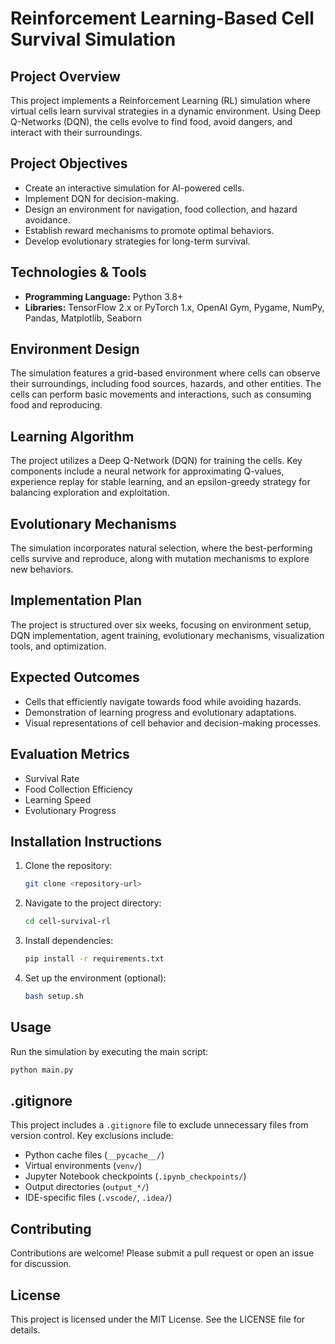 # Reinforcement Learning-Based Cell Survival Simulation

## Project Overview
This project implements a Reinforcement Learning (RL) simulation where virtual cells learn survival strategies in a dynamic environment. Using Deep Q-Networks (DQN), the cells evolve to find food, avoid dangers, and interact with their surroundings.

## Project Objectives
- Create an interactive simulation for AI-powered cells.
- Implement DQN for decision-making.
- Design an environment for navigation, food collection, and hazard avoidance.
- Establish reward mechanisms to promote optimal behaviors.
- Develop evolutionary strategies for long-term survival.

## Technologies & Tools
- **Programming Language:** Python 3.8+
- **Libraries:** TensorFlow 2.x or PyTorch 1.x, OpenAI Gym, Pygame, NumPy, Pandas, Matplotlib, Seaborn

## Environment Design
The simulation features a grid-based environment where cells can observe their surroundings, including food sources, hazards, and other entities. The cells can perform basic movements and interactions, such as consuming food and reproducing.

## Learning Algorithm
The project utilizes a Deep Q-Network (DQN) for training the cells. Key components include a neural network for approximating Q-values, experience replay for stable learning, and an epsilon-greedy strategy for balancing exploration and exploitation.

## Evolutionary Mechanisms
The simulation incorporates natural selection, where the best-performing cells survive and reproduce, along with mutation mechanisms to explore new behaviors.

## Implementation Plan
The project is structured over six weeks, focusing on environment setup, DQN implementation, agent training, evolutionary mechanisms, visualization tools, and optimization.

## Expected Outcomes
- Cells that efficiently navigate towards food while avoiding hazards.
- Demonstration of learning progress and evolutionary adaptations.
- Visual representations of cell behavior and decision-making processes.

## Evaluation Metrics
- Survival Rate
- Food Collection Efficiency
- Learning Speed
- Evolutionary Progress

## Installation Instructions
1. Clone the repository:
   ```bash
   git clone <repository-url>
   ```
2. Navigate to the project directory:
   ```bash
   cd cell-survival-rl
   ```
3. Install dependencies:
   ```bash
   pip install -r requirements.txt
   ```
4. Set up the environment (optional):
   ```bash
   bash setup.sh
   ```

## Usage
Run the simulation by executing the main script:
```bash
python main.py
```

## .gitignore
This project includes a `.gitignore` file to exclude unnecessary files from version control. Key exclusions include:
- Python cache files (`__pycache__/`)
- Virtual environments (`venv/`)
- Jupyter Notebook checkpoints (`.ipynb_checkpoints/`)
- Output directories (`output_*/`)
- IDE-specific files (`.vscode/`, `.idea/`)

## Contributing
Contributions are welcome! Please submit a pull request or open an issue for discussion.

## License
This project is licensed under the MIT License. See the LICENSE file for details.
